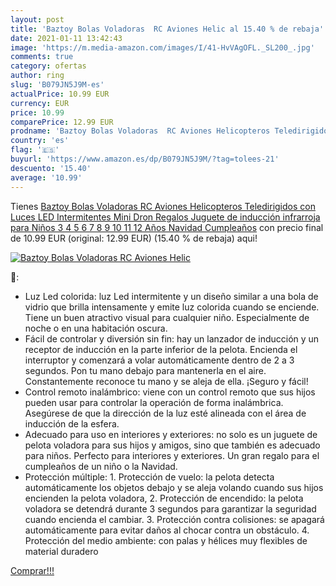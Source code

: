```yaml
---
layout: post
title: 'Baztoy Bolas Voladoras  RC Aviones Helic al 15.40 % de rebaja'
date: 2021-01-11 13:42:43
image: 'https://m.media-amazon.com/images/I/41-HvVAgOFL._SL200_.jpg'
comments: true
category: ofertas
author: ring
slug: 'B079JN5J9M-es'
actualPrice: 10.99 EUR
currency: EUR
price: 10.99
comparePrice: 12.99 EUR
prodname: 'Baztoy Bolas Voladoras  RC Aviones Helicopteros Teledirigidos con Luces LED Intermitentes Mini Dron Regalos Juguete de inducción infrarroja para Niños 3 4 5 6 7 8 9 10 11 12 Años Navidad Cumpleaños'
country: 'es'
flag: '🇪🇸'
buyurl: 'https://www.amazon.es/dp/B079JN5J9M/?tag=tolees-21'
descuento: '15.40'
average: '10.99'
---
```


Tienes [Baztoy Bolas Voladoras  RC Aviones Helicopteros Teledirigidos con Luces LED Intermitentes Mini Dron Regalos Juguete de inducción infrarroja para Niños 3 4 5 6 7 8 9 10 11 12 Años Navidad Cumpleaños](https://www.amazon.es/dp/B079JN5J9M/?tag=tolees-21) con precio final de  10.99 EUR (original: 12.99 EUR) (15.40 %  de rebaja) aqui!

[![Baztoy Bolas Voladoras  RC Aviones Helic](https://m.media-amazon.com/images/I/41-HvVAgOFL._SL200_.jpg)](https://www.amazon.es/dp/B079JN5J9M/?tag=tolees-21)

🔎:

- Luz Led colorida: luz Led intermitente y un diseño similar a una bola de vidrio que brilla intensamente y emite luz colorida cuando se enciende. Tiene un buen atractivo visual para cualquier niño. Especialmente de noche o en una habitación oscura.
- Fácil de controlar y diversión sin fin: hay un lanzador de inducción y un receptor de inducción en la parte inferior de la pelota. Encienda el interruptor y comenzará a volar automáticamente dentro de 2 a 3 segundos. Pon tu mano debajo para mantenerla en el aire. Constantemente reconoce tu mano y se aleja de ella. ¡Seguro y fácil!
- Control remoto inalámbrico: viene con un control remoto que sus hijos pueden usar para controlar la operación de forma inalámbrica. Asegúrese de que la dirección de la luz esté alineada con el área de inducción de la esfera.
- Adecuado para uso en interiores y exteriores: no solo es un juguete de pelota voladora para sus hijos y amigos, sino que también es adecuado para niños. Perfecto para interiores y exteriores. Un gran regalo para el cumpleaños de un niño o la Navidad.
- Protección múltiple: 1. Protección de vuelo: la pelota detecta automáticamente los objetos debajo y se aleja volando cuando sus hijos encienden la pelota voladora, 2. Protección de encendido: la pelota voladora se detendrá durante 3 segundos para garantizar la seguridad cuando encienda el cambiar. 3. Protección contra colisiones: se apagará automáticamente para evitar daños al chocar contra un obstáculo. 4. Protección del medio ambiente: con palas y hélices muy flexibles de material duradero

[Comprar!!!](https://www.amazon.es/dp/B079JN5J9M/?tag=tolees-21)
